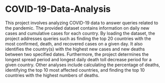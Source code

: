 # COVID-19-Data-Analysis
This project involves analyzing COVID-19 data to answer queries related to the pandemic. 
The provided dataset contains information on daily new cases and cumulative cases for each country. 
By loading the dataset, the project addresses queries such as finding the top 20 countries with the most confirmed, death, and recovered cases on a given day. 
It also identifies the country(s) with the highest new cases and new deaths between two specified dates. 
Furthermore, the project determines the longest spread period and longest daily death toll decrease period for a given country. 
Other analyses include calculating the percentage of deaths, identifying the top 10 most affected countries, and finding the top 10 countries with the highest numbers of deaths.

